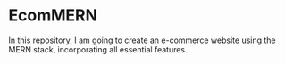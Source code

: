 # EcomMERN
In this repository, I am going to create an e-commerce website using the MERN stack, incorporating all essential features.
